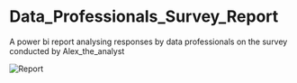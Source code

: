 # Data_Professionals_Survey_Report
A power bi report analysing responses by data professionals on the survey conducted by Alex_the_analyst

![Report](https://drive.google.com/uc?id=13-XsnHx3QaiLrEu9334AbC-rSQWaXBM)
